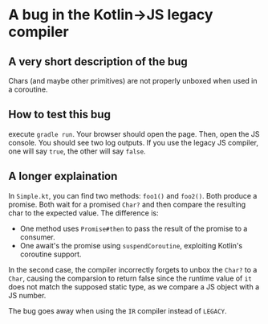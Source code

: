 # A bug in the Kotlin->JS legacy compiler

## A very short description of the bug

Chars (and maybe other primitives) are not properly unboxed when used in a coroutine.

## How to test this bug

execute `gradle run`. Your browser should open the page. Then, open the JS console. You should see two log outputs. If you use the legacy JS compiler, one will say `true`, the other will say `false`.

## A longer explaination

In `Simple.kt`, you can find two methods: `foo1()` and `foo2()`. Both produce a promise. Both wait for a promised `Char?` and then compare the resulting char to the expected value. The difference is:
* One method uses `Promise#then` to pass the result of the promise to a consumer.
* One await's the promise using `suspendCoroutine`, exploiting Kotlin's coroutine support.

In the second case, the compiler incorrectly forgets to unbox the `Char?` to a `Char`, causing the comparsion to return false since the runtime value of `it` does not match the supposed static type, as we compare a JS object with a JS number.

The bug goes away when using the `IR` compiler instead of `LEGACY`.
